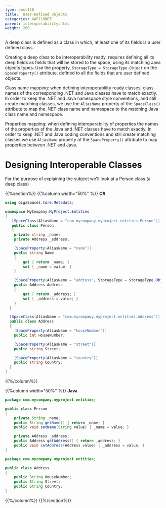 ```yaml
---
type: post110
title:  User-Defined Objects
categories: XAP110NET
parent: interoperability.html
weight: 200
---
```




A deep class is defined as a class in which, at least one of its fields is a user defined class.


Creating a deep class to be interoperability ready, requires defining all its deep fields as fields that will be stored to the space, using its matching Java objects types. Use the property, `StorageType = StorageType.Object` on the `SpaceProperty()` attribute, defined to all the fields that are user defined objects.

Class name mapping: when defining interoperability ready classes, class names of the corresponding .NET and Java classes have to match exactly. In order to keep the .NET and Java namespace style conventions, and still create matching classes, we use the `AliasName` property of the `SpaceClass()` attribute to map the .NET class name and namespace to the matching Java class name and namespace.

Properties mapping: when defining interoperability of properties the names of the properties of the Java and .NET classes have to match exactly. In order to keep .NET and Java coding conventions and still create matching classes we use `AliasName` property of the `SpaceProperty()` attribute to map properties between .NET and Java.


# Designing Interoperable Classes

For the purpose of explaining the subject we'll look at a Person class (a deep class)



{{%section%}}
{{%column width="50%" %}}
**C#**

```csharp
using GigaSpaces.Core.Metadata;

namespace MyCompany.MyProject.Entities
{
   [SpaceClass(AliasName = "com.mycompany.myproject.entities.Person")]
   public class Person
   {
    private string _name;
    private Address _address;

    [SpaceProperty(AliasName = "name")]
    public string Name
    {
        get { return _name; }
        set { _name = value; }
    }

    [SpaceProperty(AliasName = "address", StorageType = StorageType.Object)]
    public Address Address
    {
        get { return _address; }
        set { _address = value; }
    }
  }

  [SpaceClass(AliasName = "com.mycompany.myproject.entities.Address")]
  public class Address
  {
    [SpaceProperty(AliasName = "houseNumber")]
    public int HouseNumber;

    [SpaceProperty(AliasName = "street")]
    public string Street;

    [SpaceProperty(AliasName = "country")]
    public string Country;
  }
}
```
{{%/column%}}

{{%column width="50%" %}}
**Java**


```java
package com.mycompany.myproject.entities;

public class Person
{
    private String _name;
    public String getName() { return _name; }
    public void setName(String value) { _name = value; }

    private Address _address;
    public Address getAddress() { return _address; }
    public void setAddress(Address value) { _address = value; }
}

package com.mycompany.myproject.entities;

public class Address
{
    public String HouseNumber;
    public String Street;
    public String Country;
}
```
{{%/column%}}
{{%/section%}}


